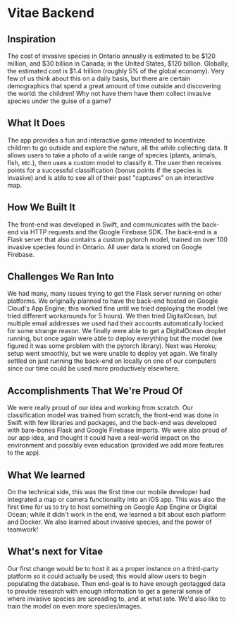 # Vitae Backend

## Inspiration
The cost of invasive species in Ontario annually is estimated to be $120 million,
and $30 billion in Canada; in the United States,  $120 billion. Globally, the estimated cost
is $1.4 trillion (roughly 5% of the global economy). Very few of us think about this on
a daily basis, but there are certain demographics that spend a great amount of time 
outside and discovering the world: the children! Why not have them have them collect
invasive species under the guise of a game?

## What It Does
The app provides a fun and interactive game intended to incentivize children to go outside
and explore the nature, all the while collecting data. It allows users to take a photo of 
a wide range of species (plants, animals, fish, etc.), then uses a custom model to classify 
it. The user then receives points for a successful classification (bonus points if the 
species is invasive) and is able to see all of their past "captures" on an interactive map.

## How We Built It
The front-end was developed in Swift, and communicates with the back-end via HTTP requests
and the Google Firebase SDK. The back-end is a Flask server that also contains a custom 
pytorch model, trained on over 100 invasive species found in Ontario. All user data is stored
on Google Firebase.

## Challenges We Ran Into
We had many, many issues trying to get the Flask server running on other platforms. We originally
planned to have the back-end hosted on Google Cloud's App Engine; this worked fine until we tried
deploying the model (we tried different workarounds for 5 hours). We then tried DigitalOcean, but
multiple email addresses we used had their accounts automatically locked for some strange reason.
We finally were able to get a DigitalOcean droplet running, but once again were able to deploy 
everything but the model (we figured it was some problem with the pytorch library). Next was Heroku;
setup went smoothly, but we were unable to deploy yet again. We finally settled on just running the 
back-end on locally on one of our computers since our time could be used more productively elsewhere.

## Accomplishments That We're Proud Of
We were really proud of our idea and working from scratch. Our classification model was trained
 from scratch, the front-end was done in Swift with few libraries and packages, and the back-end
 was developed with bare-bones Flask and Google Firebase imports. We were also proud of our app
 idea, and thought it could have a real-world impact on the environment and possibly even education 
 (provided we add more features to the app).

## What We learned
On the technical side, this was the first time our mobile developer had integrated a map or camera
functionality into an iOS app. This was also the first time for us to try to host something on 
Google App Engine or Digital Ocean; while it didn't work in the end, we learned a bit about each 
platform and Docker. We also learned about invasive species, and the power of teamwork!

## What's next for Vitae
Our first change would be to host it as a proper instance on a third-party platform so it could
actually be used; this would allow users to begin populating the database. Then end-goal is to have
enough geotagged data to provide research with enough information to get a general sense of where
invasive species are spreading to, and at what rate. We'd also like to train the model on even more
species/images. 